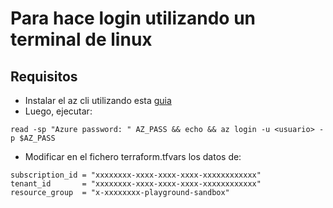 # Para hace login utilizando un terminal de linux

## Requisitos
- Instalar el az cli utilizando esta [guia](https://docs.microsoft.com/es-es/cli/azure/install-azure-cli)
- Luego, ejecutar:
```shell
read -sp "Azure password: " AZ_PASS && echo && az login -u <usuario> -p $AZ_PASS
```
- Modificar en el fichero terraform.tfvars los datos de:
```shell
subscription_id = "xxxxxxxx-xxxx-xxxx-xxxx-xxxxxxxxxxxx"
tenant_id       = "xxxxxxxx-xxxx-xxxx-xxxx-xxxxxxxxxxxx"
resource_group  = "x-xxxxxxxx-playground-sandbox"
```
